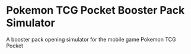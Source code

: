 # Pokemon TCG Pocket Booster Pack Simulator
 A booster pack opening simulator for the mobile game Pokemon TCG Pocket
